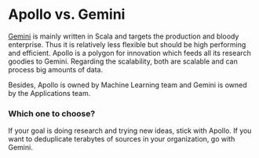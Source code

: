 # Apollo vs. Gemini

[Gemini](https://github.com/src-d/gemini) is mainly written in Scala and targets the production and
bloody enterprise. Thus it is relatively less flexible but should be high performing and efficient.
Apollo is a polygon for innovation which feeds all its research goodies to Gemini. Regarding the
scalability, both are scalable and can process big amounts of data.

Besides, Apollo is owned by Machine Learning team and Gemini is owned by the Applications team.

### Which one to choose?

If your goal is doing research and trying new ideas, stick with Apollo. If you want to deduplicate
terabytes of sources in your organization, go with Gemini.